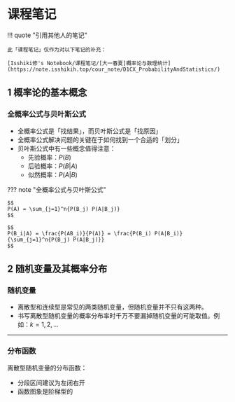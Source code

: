 # 课程笔记

!!! quote "引用其他人的笔记"

    此「课程笔记」仅作为对以下笔记的补充：

    [Isshiki修's Notebook/课程笔记/[大一春夏]概率论与数理统计](https://note.isshikih.top/cour_note/D1CX_ProbabilityAndStatistics/)

## 1 概率论的基本概念

### 全概率公式与贝叶斯公式

- 全概率公式是「找结果」，而贝叶斯公式是「找原因」
- 全概率公式解决问题的关键在于如何找到一个合适的「划分」
- 贝叶斯公式中有一些概念值得注意：
    - 先验概率：$P(B)$
    - 后验概率：$P(B|A)$
    - 似然概率：$P(A|B)$

??? note "全概率公式与贝叶斯公式"

    $$
    P(A) = \sum_{j=1}^n{P(B_j) P(A|B_j)}
    $$

    $$
    P(B_i|A) = \frac{P(AB_i)}{P(A)} = \frac{P(B_i) P(A|B_i)}{\sum_{j=1}^n{P(B_j) P(A|B_j)}}
    $$

## 2 随机变量及其概率分布

### 随机变量

- 离散型和连续型是常见的两类随机变量，但随机变量并不只有这两种。
- 书写离散型随机变量的概率分布率时千万不要漏掉随机变量的可能取值。例如：$k=1,2,...$

---

### 分布函数

离散型随机变量的分布函数：

- 分段区间建议为左闭右开
- 函数图象是阶梯型的